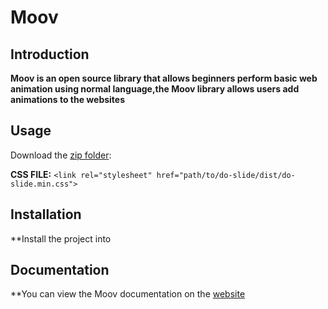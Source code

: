 # Moov

## Introduction

**Moov is an open source library that allows beginners perform basic web animation using normal language,the Moov library allows users add animations to the websites**


## Usage
Download the [zip folder]():

**CSS FILE:**
`<link rel="stylesheet" href="path/to/do-slide/dist/do-slide.min.css">`

## Installation

**Install the project into 


## Documentation

**You can view the Moov documentation on the [website](https://tallman98.github.io/Moov-Product/)

